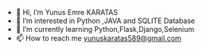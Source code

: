 - 👋 Hi, I’m Yunus Emre KARATAS
- 👀 I’m interested in Python ,JAVA and SQLITE Database
- 🌱 I’m currently learning Python,Flask,Django,Selenium
- 📫 How to reach me yunuskaratas589@gmail.com

<!---
01YunusKaratas/01YunusKaratas is a ✨ special ✨ repository because its `README.md` (this file) appears on your GitHub profile.
You can click the Preview link to take a look at your changes.
--->
                                              
                                 

